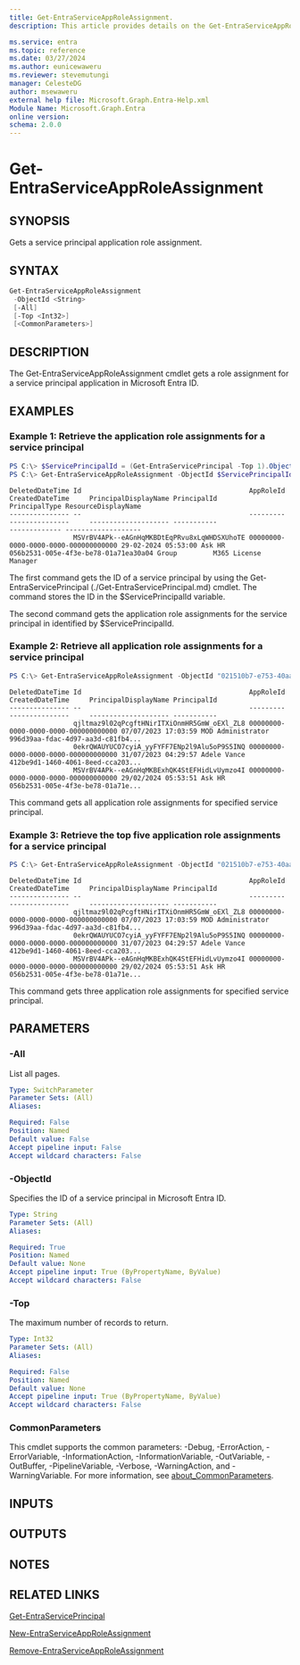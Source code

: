 ```yaml
---
title: Get-EntraServiceAppRoleAssignment.
description: This article provides details on the Get-EntraServiceAppRoleAssignment command.

ms.service: entra
ms.topic: reference
ms.date: 03/27/2024
ms.author: eunicewaweru
ms.reviewer: stevemutungi
manager: CelesteDG
author: msewaweru
external help file: Microsoft.Graph.Entra-Help.xml
Module Name: Microsoft.Graph.Entra
online version:
schema: 2.0.0
---
```


# Get-EntraServiceAppRoleAssignment

## SYNOPSIS
Gets a service principal application role assignment.

## SYNTAX

```powershell
Get-EntraServiceAppRoleAssignment 
 -ObjectId <String>
 [-All]
 [-Top <Int32>] 
 [<CommonParameters>]
```

## DESCRIPTION
The Get-EntraServiceAppRoleAssignment cmdlet gets a role assignment for a service principal application in Microsoft Entra ID.

## EXAMPLES

### Example 1: Retrieve the application role assignments for a service principal

```powershell
PS C:\> $ServicePrincipalId = (Get-EntraServicePrincipal -Top 1).ObjectId
PS C:\> Get-EntraServiceAppRoleAssignment -ObjectId $ServicePrincipalId
```
```output
DeletedDateTime Id                                          AppRoleId                            CreatedDateTime     PrincipalDisplayName PrincipalId                          PrincipalType ResourceDisplayName
--------------- --                                          ---------                            ---------------     -------------------- -----------                          ------------- -------------------
                MSVrBV4APk--eAGnHqMKBDtEqPRvu8xLqWHDSXUhoTE 00000000-0000-0000-0000-000000000000 29-02-2024 05:53:00 Ask HR               056b2531-005e-4f3e-be78-01a71ea30a04 Group         M365 License Manager
```

The first command gets the ID of a service principal by using the Get-EntraServicePrincipal (./Get-EntraServicePrincipal.md) cmdlet. 
The command stores the ID in the $ServicePrincipalId variable.

The second command gets the application role assignments for the service principal in identified by $ServicePrincipalId.

### Example 2: Retrieve all application role assignments for a service principal
```powershell
PS C:\> Get-EntraServiceAppRoleAssignment -ObjectId "021510b7-e753-40aa-b668-29753295ca34" -All
```
```output
DeletedDateTime Id                                          AppRoleId                            CreatedDateTime     PrincipalDisplayName PrincipalId
--------------- --                                          ---------                            ---------------     -------------------- -----------
                qjltmaz9l02qPcgftHNirITXiOnmHR5GmW_oEXl_ZL8 00000000-0000-0000-0000-000000000000 07/07/2023 17:03:59 MOD Administrator    996d39aa-fdac-4d97-aa3d-c81fb4...
                0ekrQWAUYUCO7cyiA_yyFYFF7ENp2l9Alu5oP9S5INQ 00000000-0000-0000-0000-000000000000 31/07/2023 04:29:57 Adele Vance          412be9d1-1460-4061-8eed-cca203...
                MSVrBV4APk--eAGnHqMKBExhQK4StEFHidLvUymzo4I 00000000-0000-0000-0000-000000000000 29/02/2024 05:53:51 Ask HR               056b2531-005e-4f3e-be78-01a71e...
```

This command gets all application role assignments for specified service principal.

### Example 3: Retrieve the top five application role assignments for a service principal
```powershell
PS C:\> Get-EntraServiceAppRoleAssignment -ObjectId "021510b7-e753-40aa-b668-29753295ca34" -Top 3
```
```output
DeletedDateTime Id                                          AppRoleId                            CreatedDateTime     PrincipalDisplayName PrincipalId
--------------- --                                          ---------                            ---------------     -------------------- -----------
                qjltmaz9l02qPcgftHNirITXiOnmHR5GmW_oEXl_ZL8 00000000-0000-0000-0000-000000000000 07/07/2023 17:03:59 MOD Administrator    996d39aa-fdac-4d97-aa3d-c81fb4...
                0ekrQWAUYUCO7cyiA_yyFYFF7ENp2l9Alu5oP9S5INQ 00000000-0000-0000-0000-000000000000 31/07/2023 04:29:57 Adele Vance          412be9d1-1460-4061-8eed-cca203...
                MSVrBV4APk--eAGnHqMKBExhQK4StEFHidLvUymzo4I 00000000-0000-0000-0000-000000000000 29/02/2024 05:53:51 Ask HR               056b2531-005e-4f3e-be78-01a71e...

```
This command gets three application role assignments for specified service principal.

## PARAMETERS

### -All
List all pages.

```yaml
Type: SwitchParameter
Parameter Sets: (All)
Aliases:

Required: False
Position: Named
Default value: False
Accept pipeline input: False
Accept wildcard characters: False
```
### -ObjectId
Specifies the ID of a service principal in Microsoft Entra ID.

```yaml
Type: String
Parameter Sets: (All)
Aliases:

Required: True
Position: Named
Default value: None
Accept pipeline input: True (ByPropertyName, ByValue)
Accept wildcard characters: False
```

### -Top
The maximum number of records to return.

```yaml
Type: Int32
Parameter Sets: (All)
Aliases:

Required: False
Position: Named
Default value: None
Accept pipeline input: True (ByPropertyName, ByValue)
Accept wildcard characters: False
```

### CommonParameters
This cmdlet supports the common parameters: -Debug, -ErrorAction, -ErrorVariable, -InformationAction, -InformationVariable, -OutVariable, -OutBuffer, -PipelineVariable, -Verbose, -WarningAction, and -WarningVariable. For more information, see [about_CommonParameters](https://go.microsoft.com/fwlink/?LinkID=113216).

## INPUTS

## OUTPUTS

## NOTES

## RELATED LINKS

[Get-EntraServicePrincipal](Get-EntraServicePrincipal.md)

[New-EntraServiceAppRoleAssignment](New-EntraServiceAppRoleAssignment.md)

[Remove-EntraServiceAppRoleAssignment](Remove-EntraServiceAppRoleAssignment.md)